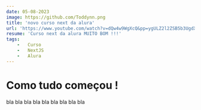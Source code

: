 ```yaml
---
date: 05-08-2023
image: https://github.com/Toddynn.png
title: 'novo curso next da alura'
url: 'https://www.youtube.com/watch?v=dQw4w9WgXcQ&pp=ygULZ2l2ZSB5b3UgdXA%3D'
resume: 'Curso next da alura MUITO BOM !!!'
tags:
    -   Curso
    -   NextJS
    -   Alura
---
```


# Como tudo começou !

bla bla bla bla bla bla bla bla bla